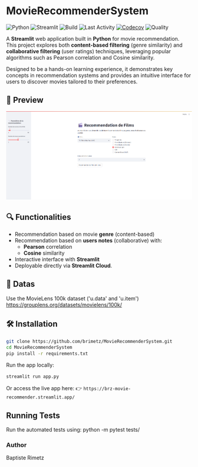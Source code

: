# MovieRecommenderSystem

![Python](https://img.shields.io/badge/python-3.10-blue.svg)
![Streamlit](https://img.shields.io/badge/streamlit-v1.0-orange)
![Build](https://github.com/brimetz/MovieRecommenderSystem/actions/workflows/python-tests.yml/badge.svg)
![Last Activity](https://img.shields.io/github/last-commit/brimetz/movierecommendersystem?label=LastActivity&style=flat-square)
[![Codecov](https://codecov.io/gh/brimetz/MovieRecommenderSystem/branch/main/graph/badge.svg?token=TOKEN)](https://codecov.io/gh/brimetz/MovieRecommenderSystem)
![Quality](https://github.com/brimetz/MovieRecommenderSystem/actions/workflows/quality.yml/badge.svg)

A **Streamlit** web application built in **Python** for movie recommendation.  
This project explores both **content-based filtering** (genre similarity) and **collaborative filtering** (user ratings) techniques, leveraging popular algorithms such as Pearson correlation and Cosine similarity.  

Designed to be a hands-on learning experience, it demonstrates key concepts in recommendation systems and provides an intuitive interface for users to discover movies tailored to their preferences.

## 📸 Preview
![App Screenshot](docs/screenshot.png)

## 🔍 Functionalities
- Recommendation based on movie **genre** (content-based)
- Recommendation based on **users notes** (collaborative) with:
    - **Pearson** correlation
    - **Cosine** similarity
- Interactive interface with **Streamlit**
- Deployable directly via **Streamlit Cloud**.

## 📁 Datas
Use the MovieLens 100k dataset ('u.data' and 'u.item')
https://grouplens.org/datasets/movielens/100k/

## 🛠 Installation
```bash
git clone https://github.com/brimetz/MovieRecommenderSystem.git
cd MovieRecommenderSystem
pip install -r requirements.txt
```
Run the app locally:
```bash
streamlit run app.py
```

Or access the live app here:
👉 ```https://brz-movie-recommender.streamlit.app/```

## Running Tests
Run the automated tests using:
python -m pytest tests/

### Author
Baptiste Rimetz

